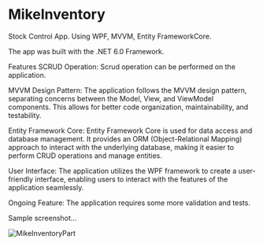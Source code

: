 # MikeInventory
Stock Control App. Using WPF, MVVM, Entity FrameworkCore.

The app was built with the .NET 6.0 Framework. 

Features
SCRUD Operation: Scrud operation can be performed on the application.

MVVM Design Pattern: The application follows the MVVM design pattern, separating concerns between the Model, View, and ViewModel components. This allows for better code organization, maintainability, and testability.

Entity Framework Core: Entity Framework Core is used for data access and database management. It provides an ORM (Object-Relational Mapping) approach to interact with the underlying database, making it easier to perform CRUD operations and manage entities.

User Interface: The application utilizes the WPF framework to create a user-friendly interface, enabling users to interact with the features of the application seamlessly.

Ongoing Feature: The application requires some more validation and tests.

Sample screenshot...

![MikeInventoryPart](https://github.com/michaelAnderson10/MikeInventory/assets/121829346/b2264c7f-75aa-4d08-843e-1c07b185df0c)
